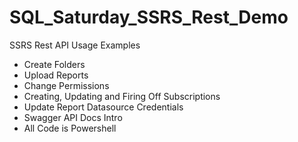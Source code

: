 # SQL_Saturday_SSRS_Rest_Demo
SSRS Rest API Usage Examples

* Create Folders
* Upload Reports
* Change Permissions
* Creating, Updating and Firing Off Subscriptions
* Update Report Datasource Credentials
* Swagger API Docs Intro
* All Code is Powershell
